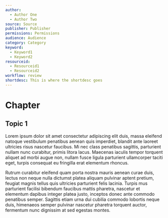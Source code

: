 ```yaml
---
author:
  - Author One
  - Author Two
source: Source
publisher: Publisher
permissions: Permissions
audience: Audience
category: Category
keyword:
  - Keyword1
  - Keyword2
resourceid:
  - Resourceid1
  - Resourceid2
workflow: review
shortdesc: This is where the shortdesc goes
---
```


# Chapter

## Topic 1

Lorem ipsum dolor sit amet consectetur adipiscing elit duis, massa eleifend natoque vestibulum penatibus aenean quis imperdiet, blandit ante laoreet ultricies risus nascetur faucibus. Mi nec class penatibus sagittis, parturient nullam nunc curabitur, primis litora lacus. Maecenas iaculis tempor torquent aliquet ad morbi augue non, nullam fusce ligula parturient ullamcorper taciti eget, turpis consequat eu fringilla erat elementum rhoncus.

Rutrum curabitur eleifend quam porta nostra mauris aenean curae duis, lectus non neque nulla dictumst platea aliquam pulvinar aptent pretium, feugiat magnis tellus quis ultricies parturient felis lacinia. Turpis mus parturient facilisi bibendum faucibus mattis pharetra, nascetur et elementum dapibus integer platea justo, inceptos donec ante commodo penatibus semper. Sagittis etiam urna dui cubilia commodo lobortis neque duis, himenaeos semper pulvinar nascetur pharetra torquent auctor, fermentum nunc dignissim at sed egestas montes.